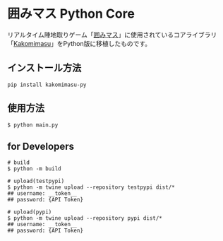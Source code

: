 # 囲みマス Python Core

リアルタイム陣地取りゲーム「[囲みマス](https://kakomimasu.com)」に使用されているコアライブラリ「[Kakomimasu](https://github.com/codeforkosen/Kakomimasu)」をPython版に移植したものです。

## インストール方法

```console
pip install kakomimasu-py
```

## 使用方法

```console
$ python main.py
```

## for Developers

```
# build
$ python -m build

# upload(testpypi)
$ python -m twine upload --repository testpypi dist/*
## username: __token__
## password: {API Token}

# upload(pypi)
$ python -m twine upload --repository pypi dist/*
## username: __token__
## password: {API Token}
```